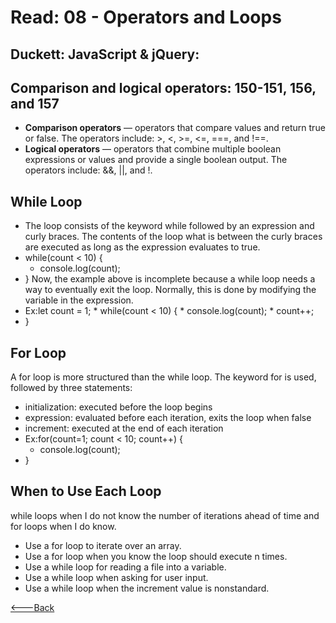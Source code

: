 # Read: 08 - Operators and Loops

## Duckett: JavaScript & jQuery:
## Comparison and logical operators: 150-151, 156, and 157

* **Comparison operators** — operators that compare values and return true or false. 
The operators include: >, <, >=, <=, ===, and !==.
* **Logical operators** — operators that combine multiple boolean expressions or values 
and provide a single boolean output. The operators include: &&, ||, and !.

## While Loop
* The loop consists of the keyword while followed by an expression and curly braces. The contents of the loop what is between the curly braces are executed as long as the expression evaluates to true.
* while(count < 10) {
  *  console.log(count);
* }
Now, the example above is incomplete because a while loop needs a way to eventually exit the loop. Normally, this is done by modifying the variable in the expression.
* Ex:let count = 1;
      *  while(count < 10) {
       * console.log(count);
        * count++;
* }

## For Loop
A for loop is more structured than the while loop. The keyword for is used, followed by three statements:
* initialization: executed before the loop begins
* expression: evaluated before each iteration, exits the loop when false
* increment: executed at the end of each iteration
* Ex:for(count=1; count < 10; count++) {
   * console.log(count);
* }

## When to Use Each Loop
while loops when I do not know the number of iterations ahead of time and for loops when I do know.
* Use a for loop to iterate over an array.
* Use a for loop when you know the loop should execute n times.
* Use a while loop for reading a file into a variable.
* Use a while loop when asking for user input.
* Use a while loop when the increment value is nonstandard.



[<---Back](README.md)